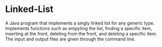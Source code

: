 # Linked-List

A Java program that implements a singly linked list for any generic type. Implements functions such as empyting the list, finding a specific item, inserting at the front, deleting from the front, and deleting a specific item. The input and output files are given through the command line.
